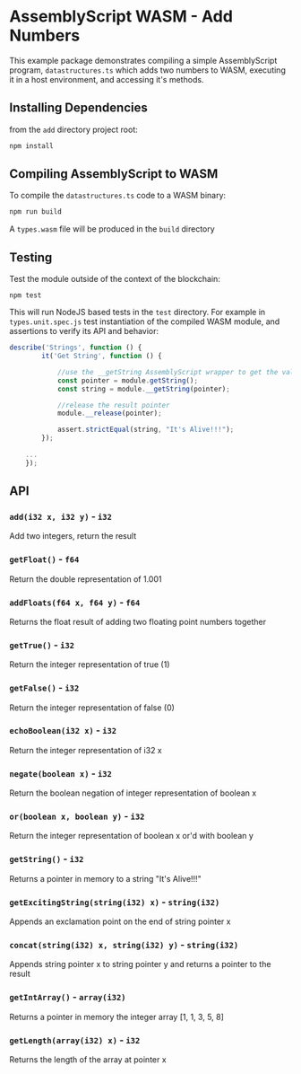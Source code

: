 # AssemblyScript WASM - Add Numbers

This example package demonstrates compiling a simple AssemblyScript program, `datastructures.ts` which adds two numbers to WASM, executing it in a host environment, and accessing it's methods.



## Installing Dependencies

from the `add` directory project root:

```bash
npm install
```



## Compiling AssemblyScript to WASM

To compile the `datastructures.ts` code to a WASM binary:

```bash
npm run build
```

A `types.wasm` file will be produced in the `build` directory



## Testing

Test the module outside of the context of the blockchain:

```
npm test
```

This will run NodeJS based tests in the `test` directory. For example in `types.unit.spec.js` test instantiation of the compiled WASM module, and assertions to verify its API and behavior:

```javascript
describe('Strings', function () {
        it('Get String', function () {

            //use the __getString AssemblyScript wrapper to get the value from the pointer returned
            const pointer = module.getString();
            const string = module.__getString(pointer);

            //release the result pointer
            module.__release(pointer);

            assert.strictEqual(string, "It's Alive!!!");
        });
    
    ...
    });
```



## API

### `add(i32 x, i32 y)` - `i32`

Add two integers, return the result



### `getFloat()` - `f64`

Return the double representation of 1.001



### `addFloats(f64 x, f64 y)` - `f64`

Returns the float result of adding two floating point numbers together



### `getTrue()` - `i32`

Return the integer representation of true (1)



### `getFalse()` - `i32`

Return the integer representation of false (0)



### `echoBoolean(i32 x)` - `i32`

Return the integer representation of i32 x



### `negate(boolean x)` - `i32`

Return the boolean negation of integer representation of boolean x



### `or(boolean x, boolean y)` - `i32`

Return the integer representation of boolean x or'd with boolean y



### `getString()` - `i32`

Returns a pointer in memory to a string "It's Alive!!!"



### `getExcitingString(string(i32) x)` - `string(i32)`

Appends an exclamation point on the end of string pointer x



### `concat(string(i32) x, string(i32) y)` - `string(i32)`

Appends string pointer x to string pointer y and returns a pointer to the result



### `getIntArray()` - `array(i32)`

Returns a pointer in memory the integer array [1, 1, 3, 5, 8]



### `getLength(array(i32) x)` - `i32`

Returns the length of the array at pointer x

